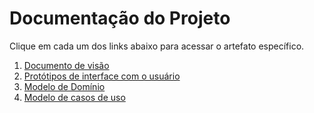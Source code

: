 # Documentação do Projeto

Clique em cada um dos links abaixo para acessar o artefato específico.

1. [Documento de visão](doc\DocumentoDeVisao\doc-visao.md)
2. [Protótipos de interface com o usuário](doc\Prototipos\prototipos.md)
3. [Modelo de Domínio](doc\DiagramaDeClassesDeDominio\dominio.md)
4. [Modelo de casos de uso](doc\CDUs\cdu.md)